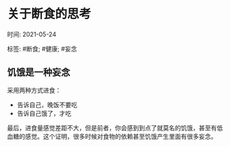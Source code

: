 # 关于断食的思考

时间: 2021-05-24

标签: #断食; #健康; #妄念

## 饥饿是一种妄念

采用两种方式进食：

* 告诉自己，晚饭不要吃
* 告诉自己饿了，才吃

最后，进食量感觉差距不大，但是前者，你会感到到点了就莫名的饥饿，甚至有低血糖的感觉。这个证明，很多时候对食物的依赖甚至饥饿产生里面有很多妄念。

